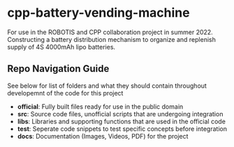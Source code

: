 # cpp-battery-vending-machine
 For use in the ROBOTIS and CPP collaboration project in summer 2022. Constructing a battery distribution mechanism to organize and replenish supply of 4S 4000mAh lipo batteries.

## Repo Navigation Guide
See below for list of folders and what they should contain throughout developemnt of the code for this project
- **official**: Fully built files ready for use in the public domain
- **src**: Source code files, unofficial scripts that are undergoing integration
- **libs**: Libraries and supporting functions that are used in the official code
- **test**: Seperate code snippets to test specific concepts before integration
- **docs**: Documentation (Images, Videos, PDF) for the project
